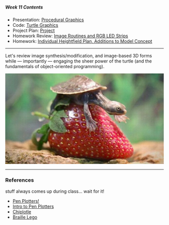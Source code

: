 ##### Week 11 Contents
- Presentation: [Procedural Graphics](readme.md)
- Code: [Turtle Graphics](turtle.md)
- Project Plan: [Project](project.md)
- Homework Review: [Image Routines and RGB LED Strips](homework-review.md)
- Homework: [Individual Heightfield Plan, Additions to Model Concept](homework.md)

-----

Let's review image synthesis/modification, and image-based 3D forms while — importantly — engaging the sheer power of the turtle (and the fundamentals of object-oriented programming).

![struggling](turtle-strawberry.jpg)

-----

### References

stuff always comes up during class... wait for it! 
- [Pen Plotters!](https://www.youtube.com/watch?v=iziP0cQhOFY)
- [Intro to Pen Plotters](http://www.tobiastoft.com/posts/an-intro-to-pen-plotters)
- [Chiplotle](http://chiplotle.org)
- [Braille Lego](https://design-milk.com/lego-launches-braille-bricks-for-children-to-learn-braille/)